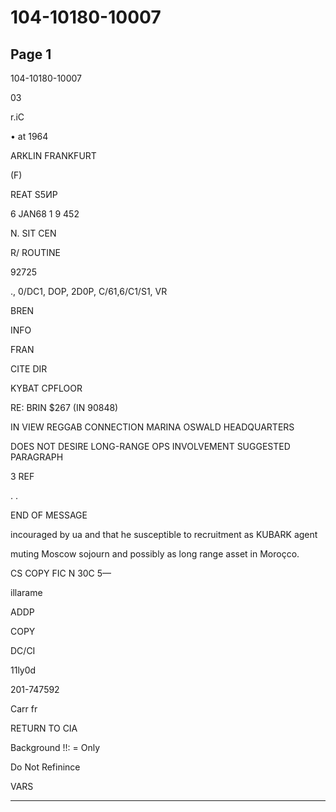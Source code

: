 # 104-10180-10007

## Page 1

104-10180-10007

03

r.iC

• at 1964

ARKLIN FRANKFURT

(F)

REAT S5ИР

6 JAN68 1 9 452

N. SIT CEN

R/ ROUTINE

92725

., 0/DC1, DOP, 2D0P, C/61,6/C1/S1, VR

BREN

INFO

FRAN

CITE DIR

KYBAT CPFLOOR

RE: BRIN $267 (IN 90848)

IN VIEW REGGAB CONNECTION MARINA OSWALD HEADQUARTERS

DOES NOT DESIRE LONG-RANGE OPS INVOLVEMENT SUGGESTED PARAGRAPH

3 REF

. .

END OF MESSAGE

incouraged by ua and that he susceptible to recruitment as KUBARK agent

muting Moscow sojourn and possibly as long range asset in Moroçco.

CS COPY FIC N 30C 5—

illarame

ADDP

COPY

DC/CI

11ly0d

201-747592

Carr fr

RETURN TO CIA

Background !!: = Only

Do Not Refinince

VARS

---

